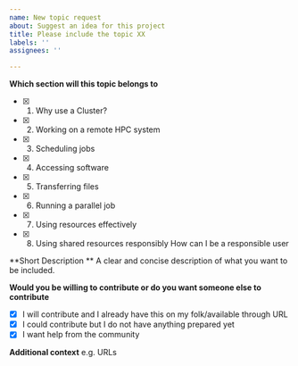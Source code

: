```yaml
---
name: New topic request
about: Suggest an idea for this project
title: Please include the topic XX
labels: ''
assignees: ''

---
```


**Which section will this topic belongs to**
- [x] 1. Why use a Cluster? 	
- [x] 2. Working on a remote HPC system 	
- [x] 3. Scheduling jobs 	
- [x] 4. Accessing software 	
- [x] 5. Transferring files 	
- [x] 6. Running a parallel job 	
- [x] 7. Using resources effectively 	
- [x] 8. Using shared resources responsibly 	How can I be a responsible user

**Short Description **
A clear and concise description of what you want to be included.

**Would you be willing to contribute or do you want someone else to contribute**
-  [x]  I will contribute and I already have this on my folk/available through URL 	
-  [x] I could contribute but I do not have anything prepared yet
-  [x] I want help from the community

**Additional context**
e.g. URLs
